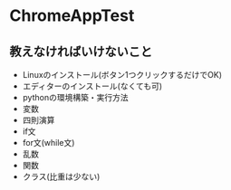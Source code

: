 # ChromeAppTest

## 教えなければいけないこと
- Linuxのインストール(ボタン1つクリックするだけでOK)
- エディターのインストール(なくても可)
- pythonの環境構築・実行方法
- 変数
- 四則演算
- if文
- for文(while文)
- 乱数
- 関数
- クラス(比重は少ない)
